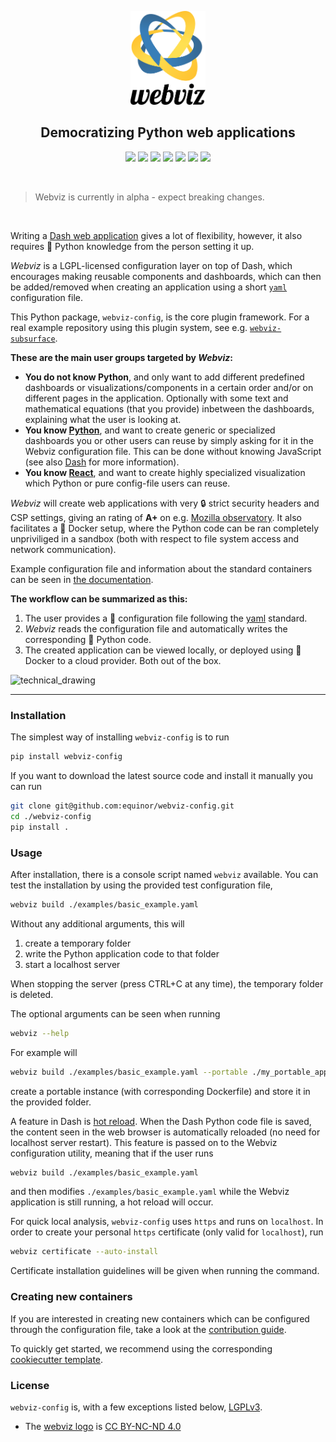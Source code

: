 <p align="center">
  <img height="150" src="https://github.com/equinor/webviz-config/raw/master/docs/assets/webviz-logo.svg?sanitize=true">
</p>

<h2 align="center">Democratizing Python web applications</h2>

<p align="center">
<a href="https://badge.fury.io/py/webviz-config"><img src="https://badge.fury.io/py/webviz-config.svg"></a>
<a href="https://equinor.github.io/webviz-config"><img src="https://img.shields.io/badge/docs-passing-brightgreen"></a>  
<a href="https://github.com/equinor/webviz-config/blob/master/LICENSE"><img src="https://img.shields.io/github/license/equinor/webviz-config.svg?color=dark-green"></a>
<a href="https://travis-ci.org/equinor/webviz-config"><img src="https://travis-ci.org/equinor/webviz-config.svg?branch=master"></a>
<a href="https://www.codacy.com/manual/webviz/webviz-config?utm_source=github.com&amp;utm_medium=referral&amp;utm_content=equinor/webviz-config&amp;utm_campaign=Badge_Grade"><img src="https://api.codacy.com/project/badge/Grade/1d7a659ea4784aa396ac1cb101c8e678"></a>
<a href="https://www.python.org/"><img src="https://img.shields.io/badge/python-3.6%20|%203.7-blue.svg"></a>
<a href="https://github.com/psf/black"><img src="https://img.shields.io/badge/code%20style-black-000000.svg"></a>
</p>
<br/>

> Webviz is currently in alpha - expect breaking changes.

<br/>

Writing a [Dash web application](https://github.com/plotly/dash) gives a lot of flexibility, however, it also requires :snake: Python knowledge from the person setting it up.

*Webviz* is a LGPL-licensed configuration layer on top of Dash, which encourages making reusable components and dashboards, which can then be added/removed when creating an application using a short [`yaml`](https://en.wikipedia.org/wiki/YAML) configuration file.

This Python package, `webviz-config`, is the core plugin framework. For a real example repository using this plugin system, see e.g. [`webviz-subsurface`](https://github.com/equinor/webviz-subsurface).
 
**These are the main user groups targeted by *Webviz*:**
- **You do not know Python**, and only want to add different predefined dashboards or visualizations/components in a certain order and/or on different pages in the application. Optionally with some text and mathematical equations (that you provide) inbetween the  dashboards, explaining what the user is looking at.
- **You know [Python](https://www.python.org/)**, and want to create generic or specialized dashboards you or other users can reuse by simply asking for it in the Webviz configuration file. This can be done without knowing JavaScript (see also [Dash](https://plot.ly/dash/) for more information).
- **You know [React](https://reactjs.org/)**, and want to create highly specialized visualization which Python or pure config-file users can reuse.

*Webviz* will create web applications with very :lock: strict security headers and CSP settings, giving an rating of **A+** on e.g. [Mozilla observatory](https://observatory.mozilla.org/). It also facilitates a :whale: Docker setup, where the Python code can be ran completely unpriviliged in a sandbox (both with respect to file system access and network communication).

Example configuration file and information about the standard containers can be seen in [the documentation](https://equinor.github.io/webviz-config/).

**The workflow can be summarized as this:**
1) The user provides a :book: configuration file following the [yaml](https://en.wikipedia.org/wiki/YAML) standard.
2) *Webviz* reads the configuration file and automatically writes the corresponding :snake: Python code.
3) The created application can be viewed locally, or deployed using :whale: Docker to a cloud provider. Both out of the box.

![technical_drawing](https://user-images.githubusercontent.com/31612826/67282250-9f54fc80-f4d1-11e9-9f77-b352ec2710ed.png)

---

### Installation

The simplest way of installing `webviz-config` is to run
```bash
pip install webviz-config
```

If you want to download the latest source code and install it manually you 
can run
```bash
git clone git@github.com:equinor/webviz-config.git
cd ./webviz-config
pip install .
```

### Usage

After installation, there is a console script named `webviz` available. You can test the installation by using the provided test
configuration file,
```bash
webviz build ./examples/basic_example.yaml
```

Without any additional arguments, this will
1) create a temporary folder
2) write the Python application code to that folder
3) start a localhost server

When stopping the server (press CTRL+C at any time), the temporary folder is deleted.

The optional arguments can be seen when running
```bash
webviz --help
```
For example will
```bash
webviz build ./examples/basic_example.yaml --portable ./my_portable_app
```
create a portable instance (with corresponding Dockerfile) and store it in the provided folder.

A feature in Dash is [hot reload](https://community.plot.ly/t/announcing-hot-reload/14177).
When the Dash Python code file is saved, the content seen in the web browser is
automatically reloaded (no need for localhost server restart). This feature is passed on to
the Webviz configuration utility, meaning that if the user runs 
```bash
webviz build ./examples/basic_example.yaml
```
and then modifies `./examples/basic_example.yaml` while the Webviz application is
still running, a hot reload will occur.

For quick local analysis, `webviz-config` uses `https` and runs on `localhost`.
In order to create your personal `https` certificate (only valid for `localhost`), run
```bash
webviz certificate --auto-install
```
Certificate installation guidelines will be given when running the command.

### Creating new containers

If you are interested in creating new containers which can be configured through
the configuration file, take a look at the [contribution guide](./CONTRIBUTING.md).

To quickly get started, we recommend using the corresponding
[cookiecutter template](https://github.com/equinor/webviz-container-boilerplate).

### License

`webviz-config` is, with a few exceptions listed below, [LGPLv3](./LICENSE).

- The [webviz logo](./docs/assets/webviz-logo.svg) is [CC BY-NC-ND 4.0](https://creativecommons.org/licenses/by-nc-nd/4.0/)

